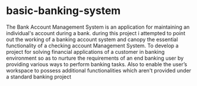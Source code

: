 # basic-banking-system
The Bank Account Management System is an application for maintaining an individual's account during a bank. during this project i attempted to point out the working of a banking account system and canopy the essential functionality of a checking account Management System. To develop a project for solving financial applications of a customer in banking environment so as to nurture the requirements of an end banking user by providing various ways to perform banking tasks. Also to enable the user’s workspace to possess additional functionalities which aren't provided under a standard banking project
